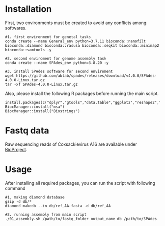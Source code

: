 # Installation

First, two environments must be created to avoid any conflicts among softwares.

``` 
#1. first environment for genetal tasks
conda create --name General_env python=3.7.11 bioconda::nanofilt bioconda::diamond bioconda::rasusa bioconda::seqkit bioconda::minimap2 bioconda::samtools -y

#2. second enviroment for genome assembly task
conda create --name SPAdes_env python=3.8.20 -y

#3. install SPAdes software for second enviroment
wget https://github.com/ablab/spades/releases/download/v4.0.0/SPAdes-4.0.0-Linux.tar.gz
tar -xf SPAdes-4.0.0-Linux.tar.gz
```

Also, please install the following R packages before running the main script.
```
install.packages(c("dplyr","gtools","data.table","ggplot2","reshape2","stringr","BiocManager"))
BiocManager::install("msa")
BiocManager::install("Biostrings")
```

# Fastq data
Raw sequencing reads of Coxsackievirus A16 are available under [BioProject](https://www.ncbi.nlm.nih.gov/bioproject/1226364).

# Usage
After installing all required packages, you can run the script with following command

```
#1. making diamond database
gzip -d db/*
diamond makedb --in db/ref_AA.fasta -d db/ref_AA

#2. running assembly from main script
./01_assembly.sh /path/to/fastq_folder output_name db /path/to/SPAdes
```
